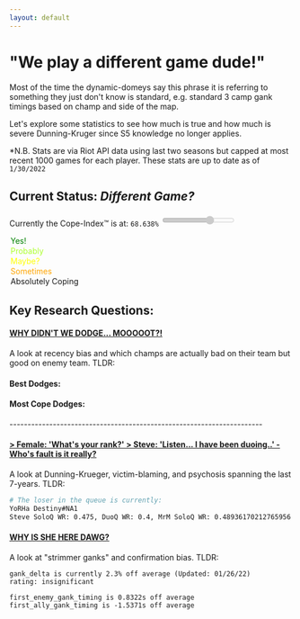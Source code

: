```yaml
---
layout: default
---
```


# "We play a different game dude!"

Most of the time the dynamic-domeys say this phrase it is referring to something they just don't know is standard,
e.g. standard 3 camp gank timings based on champ and side of the map.

Let's explore some statistics to see how much is true and how much is severe Dunning-Kruger since S5 knowledge no longer applies.

*N.B. Stats are via Riot API data using last two seasons but capped at most recent 1000 games for each player. These stats are up to date as of `1/30/2022`

## Current Status: _Different Game?_

Currently the Cope-Index&trade; is at: `68.638%`
<input type='range' list='tickmarks' disabled value='68.638' /><datalist id='tickmarks'>
  <option value=0 label='Yes!' style='color:green;'></option>
  <option value=1 label='Probably' style='color:greenyellow;'></option>
  <option value=2 label='Maybe?' style='color:yellow;'></option>
  <option value=3 label='Sometimes' style='color:orange;'></option>
  <option value=4 label='Absolutely Coping'></option>
</datalist>

## Key Research Questions:

#### [WHY DIDN'T WE DODGE... MOOOOOT?!](/dodges)
A look at recency bias and which champs are actually bad on their team but good on enemy team. TLDR:

#### Best Dodges:

<datalist>
<img class="img-circle-3" src="https://ddragon.leagueoflegends.com/cdn/12.2.1/img/champion/Taric.png" />&nbsp;<img class="img-circle-3" src="https://ddragon.leagueoflegends.com/cdn/12.2.1/img/champion/Kennen.png" />&nbsp;<img class="img-circle-3" src="https://ddragon.leagueoflegends.com/cdn/12.2.1/img/champion/Sona.png" />&nbsp;<img class="img-circle-3" src="https://ddragon.leagueoflegends.com/cdn/12.2.1/img/champion/Udyr.png" />&nbsp;<img class="img-circle-3" src="https://ddragon.leagueoflegends.com/cdn/12.2.1/img/champion/TwistedFate.png" />&nbsp;
</datalist>

#### Most Cope Dodges:

<datalist>
<img class="img-circle-3" src="https://ddragon.leagueoflegends.com/cdn/12.2.1/img/champion/Nami.png" />&nbsp;<img class="img-circle-3" src="https://ddragon.leagueoflegends.com/cdn/12.2.1/img/champion/Aphelios.png" />&nbsp;<img class="img-circle-3" src="https://ddragon.leagueoflegends.com/cdn/12.2.1/img/champion/AurelionSol.png" />&nbsp;<img class="img-circle-3" src="https://ddragon.leagueoflegends.com/cdn/12.2.1/img/champion/Taliyah.png" />&nbsp;<img class="img-circle-3" src="https://ddragon.leagueoflegends.com/cdn/12.2.1/img/champion/Rakan.png" />&nbsp;
</datalist>
----------------------------------------------------------------------

#### [> Female: 'What's your rank?' > Steve: 'Listen... I have been duoing..' - Who's fault is it really?](/loser)
A look at Dunning-Krueger, victim-blaming, and psychosis spanning the last 7-years. TLDR:
```bash
# The loser in the queue is currently:
YoRHa Destiny#NA1
Steve SoloQ WR: 0.475, DuoQ WR: 0.4, MrM SoloQ WR: 0.48936170212765956 (Updated: 01/30/22)
```

#### [WHY IS SHE HERE DAWG?](/ganks)
A look at "strimmer ganks" and confirmation bias. TLDR:
```
gank_delta is currently 2.3% off average (Updated: 01/26/22)
rating: insignificant

first_enemy_gank_timing is 0.8322s off average
first_ally_gank_timing is -1.5371s off average
```
